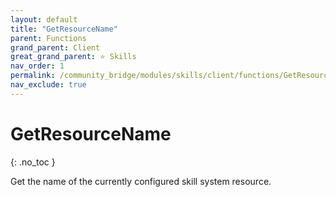 ```yaml
---
layout: default
title: "GetResourceName"
parent: Functions
grand_parent: Client
great_grand_parent: ⭐ Skills
nav_order: 1
permalink: /community_bridge/modules/skills/client/functions/GetResourceName/
nav_exclude: true
---
```


# GetResourceName
{: .no_toc }

Get the name of the currently configured skill system resource.

#